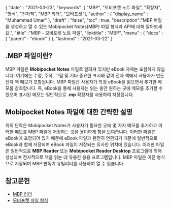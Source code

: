 {
  "date" : "2021-03-23",
  "keywords" :[ "MBP", "모비포켓 노트 파일", "확장자", "형식", "전자책", "MBP 리더", "모비포켓"],
  "author" : {
    "display_name" : "Muhammad Umar"
},
  "draft" : "false",
  "toc" : true,
  "description":"MBP 파일을 생성하고 열 수 있는 Mobipocket Notes(MBP) 파일 형식과 API에 대해 알아보세요.",
  "title" :"MBP - 모비포켓 노트 파일",
  "linktitle" : "MBP",
  "menu" : {
    "docs" : {
      "parent" : "ebook"
}
},
  "lastmod" : "2021-03-22"
}

## .MBP 파일이란?

MBP 파일은 **Mobipocket Notes** 파일로 알려져 있지만 eBook 자체는 포함하지 않습니다. 여기에는 수정, 주석, 그림 및 기타 중요한 표시와 같이 전자 책에서 사용자가 만든 전자 책 메모가 포함됩니다. MBP 파일은 사용자가 특정 eBook을 읽으면서 추가한 메모를 참조합니다. 즉, eBook을 통해 사용자는 읽는 동안 원하는 곳에 메모를 추가할 수 있으며 표시된 메모는 일반적으로 **.mp** 확장자를 사용하여 저장됩니다.

## Mobipocket Notes 파일에 대한 간략한 설명

위의 단락은 Mobipocket Notes가 사용자가 필요한 곳에 몇 가지 메모를 추가하고 이러한 메모를 MBP 파일에 저장하는 것을 용이하게 함을 보여줍니다. 이러한 파일은 eBook에 포함되어 있기 때문에 eBook 파일과 완전히 연관되기 때문에 일반적으로 eBook과 함께 저장되며 eBook 파일이 저장되는 유사한 위치에 있습니다. 이러한 파일은 일반적으로 **MBP Reader** 또는 **Mobipocket Reader Desktop** 프로그램에 의해 생성되며 전자적으로 책을 읽는 데 유용한 응용 프로그램입니다. MBP 파일은 이진 형식으로 저장되며 MBP 판독기 유틸리티를 사용하여 열 수 있습니다.

## 참고문헌

* [MBP 리더](https://www.angelfire.com/ego2/idleloop/mbp_reader.html)
* [모비포켓 파일 형식](https://www.loc.gov/preservation/digital/formats/fdd/fdd000472.shtml)

